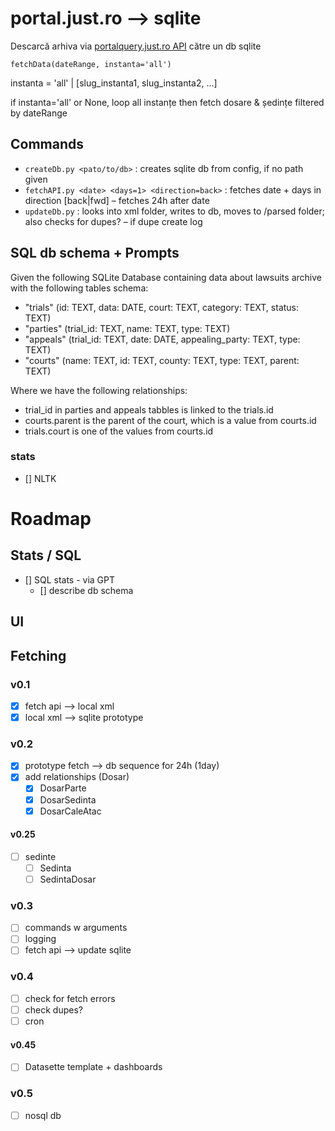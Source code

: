 # portal.just.ro ⟶ sqlite

Descarcă arhiva via [portalquery.just.ro API](http://portal.just.ro/SitePages/acces.aspx) către un db sqlite

`fetchData(dateRange, instanta='all')`

instanta = 'all' | [slug_instanta1, slug_instanta2, ...]

if instanta='all' or None, loop all instanțe then fetch dosare & ședințe filtered by dateRange

## Commands
- `createDb.py <pato/to/db>` : creates sqlite db from config, if no path given
- `fetchAPI.py <date> <days=1> <direction=back>` : fetches date + days in direction [back|fwd] – fetches 24h after date
- `updateDb.py` : looks into xml folder, writes to db, moves to /parsed folder; also checks for dupes? – if dupe create log


## SQL db schema + Prompts

Given the following SQLite Database containing data about lawsuits archive with the following tables schema:

- "trials" (id: TEXT, data: DATE, court: TEXT, category: TEXT, status: TEXT)
- "parties" (trial_id: TEXT, name: TEXT, type: TEXT)
- "appeals" (trial_id: TEXT, date: DATE, appealing_party: TEXT, type: TEXT)
- "courts"  (name: TEXT, id: TEXT, county: TEXT, type: TEXT, parent: TEXT)

Where we have the following relationships:

- trial_id in parties and appeals tabbles is linked to the trials.id
- courts.parent is the parent of the court, which is a value from courts.id
- trials.court is one of the values from courts.id


### stats

- [] NLTK 


# Roadmap

## Stats / SQL

- [] SQL stats - via GPT
  - [] describe db schema

## UI

## Fetching

### v0.1
- [x] fetch api ⟶ local xml
- [x] local xml ⟶ sqlite prototype

### v0.2
- [x] prototype fetch ⟶ db sequence for 24h (1day)
- [x] add relationships (Dosar)
  - [x] DosarParte
  - [x] DosarSedinta
  - [x] DosarCaleAtac

#### v0.25
- [ ] sedinte
  - [ ] Sedinta
  - [ ] SedintaDosar

### v0.3 
- [ ] commands w arguments
- [ ] logging
- [ ] fetch api ⟶ update sqlite

### v0.4
- [ ] check for fetch errors
- [ ] check dupes?
- [ ] cron

#### v0.45
- [ ] Datasette template + dashboards

### v0.5
- [ ] nosql db